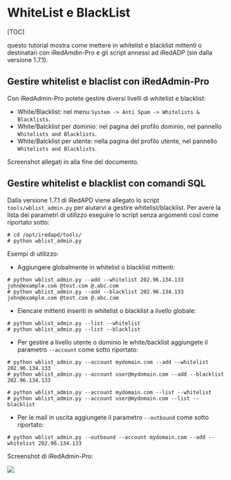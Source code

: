 # WhiteList e BlackList

[TOC]

questo tutorial mostra come mettere in whitelist e blacklist mittenti o destinatari con iRedAmdin-Pro e gli script annessi ad iRedADP (sin dalla versione 1.7.1).

## Gestire whitelist e blaclist con iRedAdmin-Pro

Con iRedAdmin-Pro potete gestire diversi livelli di whitelist e blacklist:

* White/Blacklist: nel menu `System -> Anti Spam -> Whitelists & Blacklists`.
* White/Balcklist per dominio: nel pagina del profilo dominio, nel pannello `Whitelists and Blacklists`.
*  White/Balcklist per utente: nella pagina del profilo utente, nel pannello `Whitelists and Blacklists`.

Screenshot allegati in alla fine del documento.

## Gestire whitelist e blacklist con comandi SQL

Dalla versione 1.7.1 di iRedAPD viene allegato lo script `tools/wblist_admin.py` per aiutarvi a gestire whitelist/blacklist. Per avere la lista dei parametri di utilizzo eseguire lo script senza argomenti così come riportato sotto:

```
# cd /opt/iredapd/tools/
# python wblist_admin.py
```

Esempi di utilizzo:

* Aggiungere globalmente in whitelist o blacklist mittenti:

```
# python wblist_admin.py --add --whitelist 202.96.134.133 john@example.com @test.com @.abc.com
# python wblist_admin.py --add --blacklist 202.96.134.133 john@example.com @test.com @.abc.com
```

* Elencare mittenti inseriti in whitelist o blacklist a livello globale:

```
# python wblist_admin.py --list --whitelist
# python wblist_admin.py --list --blacklist
```

* Per gestire a livello utente o dominio le white/backlist aggiungete il parametro `--account` come sotto riportato:

```
# python wblist_admin.py --account mydomain.com --add --whitelist 202.96.134.133
# python wblist_admin.py --account user@mydomain.com --add --blacklist 202.96.134.133

# python wblist_admin.py --account mydomain.com --list --whitelist
# python wblist_admin.py --account user@mydomain.com --list --blacklist
```

* Per le mail in uscita aggiungete il parametro `--outbound` come sotto riportato:

```
# python wblist_admin.py --outbound --account mydomain.com --add --whitelist 202.96.134.133
```

Screenshot di iRedAdmin-Pro:

![](./images/iredadmin/system_wblist.png)

